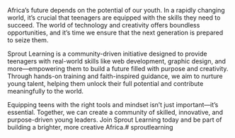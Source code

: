 Africa’s future depends on the potential of our youth. In a rapidly changing world, it’s crucial that teenagers are equipped with the skills they need to succeed. The world of technology and creativity offers boundless opportunities, and it’s time we ensure that the next generation is prepared to seize them.

Sprout Learning is a community-driven initiative designed to provide teenagers with real-world skills like web development, graphic design, and more—empowering them to build a future filled with purpose and creativity. Through hands-on training and faith-inspired guidance, we aim to nurture young talent, helping them unlock their full potential and contribute meaningfully to the world.

Equipping teens with the right tools and mindset isn’t just important—it’s essential. Together, we can create a community of skilled, innovative, and purpose-driven young leaders. Join Sprout Learning today and be part of building a brighter, more creative Africa.# sproutlearning
